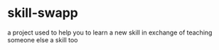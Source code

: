 # skill-swapp
a project used to help you to learn a new skill in exchange of teaching someone else a skill too
